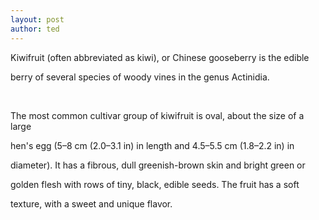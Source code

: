 ```yaml
---
layout: post
author: ted
---
```

<p>Kiwifruit (often abbreviated as kiwi), or Chinese gooseberry is the edible</p>

<p>berry of several species of woody vines in the genus Actinidia.</p>

<p>&nbsp;</p>

<p>The most common cultivar group of kiwifruit is oval, about the size of a large</p>

<p>hen&#39;s egg (5&ndash;8 cm (2.0&ndash;3.1 in) in length and 4.5&ndash;5.5 cm (1.8&ndash;2.2 in) in</p>

<p>diameter). It has a fibrous, dull greenish-brown skin and bright green or</p>

<p>golden flesh with rows of tiny, black, edible seeds. The fruit has a soft</p>

<p>texture, with a sweet and unique flavor.</p>
